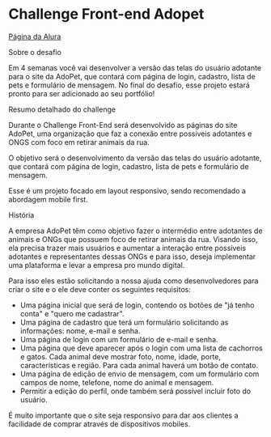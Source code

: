 # Challenge Front-end Adopet

[Página da Alura](https://www.alura.com.br/challenges/front-end-4)




Sobre o desafio

Em 4 semanas você vai desenvolver a versão das telas do usuário adotante para o site da AdoPet, que contará com página de login, cadastro, lista de pets e formulário de mensagem. No final do desafio, esse projeto estará pronto para ser adicionado ao seu portfólio!


Resumo detalhado do challenge

Durante o Challenge Front-End será desenvolvido as páginas do site AdoPet, uma organização que faz a conexão entre possíveis adotantes e ONGS com foco em retirar animais da rua.

O objetivo será o desenvolvimento da versão das telas do usuário adotante, que contará com página de login, cadastro, lista de pets e formulário de mensagem.

Esse é um projeto focado em layout responsivo, sendo recomendado a abordagem mobile first.


História

A empresa AdoPet têm como objetivo fazer o intermédio entre adotantes de animais e ONGs que possuem foco de retirar animais da rua. Visando isso, ela precisa trazer mais usuários e aumentar a interação entre possíveis adotantes e representantes dessas ONGs e para isso, deseja implementar uma plataforma e levar a empresa pro mundo digital.

Para isso eles estão solicitando a nossa ajuda como desenvolvedores para criar o site e o ele deve conter os seguintes requisitos:
- Uma página inicial que será de login, contendo os botões de "já tenho conta" e "quero me cadastrar".
- Uma página de cadastro que terá um formulário solicitando as informações: nome, e-mail e senha.
- Uma página de login com um formulário de e-mail e senha.
- Uma página que deve aparecer após o login com uma lista de cachorros e gatos. Cada animal deve mostrar foto, nome, idade, porte, características e região. Para cada animal haverá um botão de contato.
- Uma página de edição de envio de mensagem, com um formulário com campos de nome, telefone, nome do animal e mensagem.
- Permitir a edição do perfil, onde também será possível incluir foto do usuário.

É muito importante que o site seja responsivo para dar aos clientes a facilidade de comprar através de dispositivos mobiles.